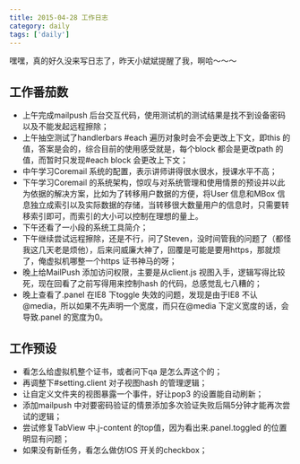 ```yaml
---
title: 2015-04-28 工作日志
category: daily
tags: ['daily']
---
```


嘿嘿，真的好久没来写日志了，昨天小斌斌提醒了我，啊哈～～～

## 工作番茄数
- 上午完成mailpush 后台交互代码，使用测试机的测试结果是找不到设备密码以及不能发起远程擦除；
- 上午抽空测试了handlerbars #each 遍历对象时会不会更改上下文，即this 的值，答案是会的，综合目前的使用感受就是，每个block 都会是更改path 的值，而暂时只发现#each block 会更改上下文；
- 中午学习Coremail 系统的配置，表示讲师讲得很水很水，授课水平不高；
- 下午学习Coremail 的系统架构，惊叹与对系统管理和使用情景的预设并以此为依据的解决方案，比如为了转移用户数据的方便，将User 信息和MBox 信息独立成索引以及实际数据的存储，当转移很大数量用户的信息时，只需要转移索引即可，而索引的大小可以控制在理想的量上。
- 下午还看了一小段的系统工具简介；
- 下午继续尝试远程擦除，还是不行，问了Steven，没时间管我的问题了（都怪我这几天老是烦他），后来问威廉大神了，回覆是可能是要用https，那就烦了，俺虚拟机哪整一个https 证书神马的呀；
- 晚上给MailPush 添加访问权限，主要是从client.js 视图入手，逻辑写得比较死，现在回看了之前写得用来控制hash 的代码，总感觉乱七八糟的；
- 晚上查看了.panel 在IE8 下toggle 失效的问题，发现是由于IE8 不认@media，所以如果不先声明一个宽度，而只在@media 下定义宽度的话，会导致.panel 的宽度为0。


## 工作预设
- 看怎么给虚拟机整个证书，或者问下qa 是怎么弄这个的；
- 再调整下#setting.client 对子视图hash 的管理逻辑；
- 让自定义文件夹的视图暴露一个事件，好让pop3 的设置能自动刷新；
- 添加mailpush 中对要密码验证的情景添加多次验证失败后隔5分钟才能再次尝试的逻辑；
- 尝试修复TabView 中.j-content 的top值，因为看出来.panel.toggled 的位置明显有问题；
- 如果没有新任务，看怎么做仿IOS 开关的checkbox；